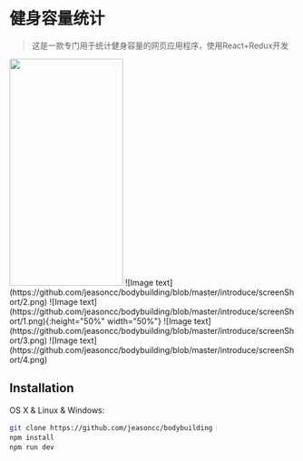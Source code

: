 # 健身容量统计
> 这是一款专门用于统计健身容量的网页应用程序，使用React+Redux开发

<img src="https://github.com/jeasoncc/bodybuilding/blob/master/introduce/screenShort/2.png"  width="200" height="400" />
![Image text](https://github.com/jeasoncc/bodybuilding/blob/master/introduce/screenShort/2.png)
![Image text](https://github.com/jeasoncc/bodybuilding/blob/master/introduce/screenShort/1.png){:height="50%" width="50%"}
![Image text](https://github.com/jeasoncc/bodybuilding/blob/master/introduce/screenShort/3.png) <!-- .element height="50%" width="50%" -->
![Image text](https://github.com/jeasoncc/bodybuilding/blob/master/introduce/screenShort/4.png)




## Installation

OS X & Linux & Windows:

```sh
git clone https://github.com/jeasoncc/bodybuilding
npm install
npm run dev
```


